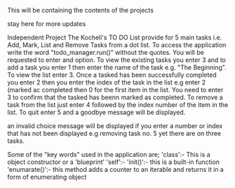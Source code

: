 This will be containing the contents of the projects

stay here for more updates

Independent Project The Kocheli's TO DO List provide for 5 main tasks 
i.e. Add, Mark, List and Remove Tasks from a dot list. To access the application write the word "todo_manager.run()" without the quotes. 
You will be requested to enter and option. To view the existing tasks you enter 3 and to add a task you enter 1 then enter the name of the task e.g. "The Beginning". 
To view the list enter 3. Once a tasked has been successfully completed you enter 2 then you enter the index of the task in the list 
e.g enter 2 (marked ac completed then 0 for the first item in the list. You need to enter 3 to confirm that the tasked has beenn marked as completed. 
To remove a task from the list just enter 4 followed by the index number of the item in the list. To quit enter 5 and a goodbye message will be displayed.

an invalid choice message will be displayed if you enter a number or index that has not been displayed e.g removing task no. 5 yet there are on three tasks.

Some of the "key words" used in the application are; 
'class':- This is a object constructor or a 'blueprint' 
'self':- 'init()':- this is a built-in function 
'enumarate()':- this method adds a counter to an iterable and returns it in a form of enumerating object
